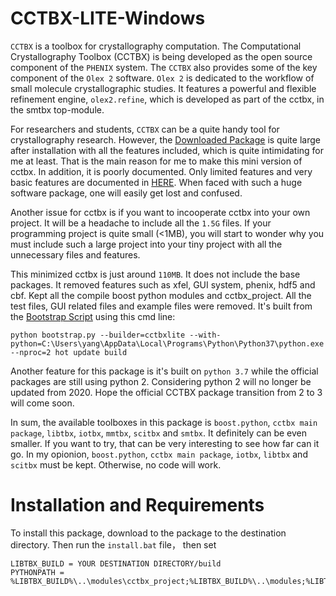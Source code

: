 # CCTBX-LITE-Windows

`CCTBX` is a toolbox for crystallography computation. The Computational Crystallography Toolbox (CCTBX) is being developed as the open source component of the `PHENIX` system. The `CCTBX` also provides some of the key component of the `Olex 2` software. `Olex 2` is dedicated to the workflow of small molecule crystallographic studies. It features a powerful and flexible refinement engine, `olex2.refine`, which is developed as part of the cctbx, in the smtbx top-module.

For researchers and students, `CCTBX` can be a quite handy tool for crystallography research. However, the [Downloaded Package](http://cci.lbl.gov/cctbx_build/) is quite large after installation with all the features included, which is quite intimidating for me at least. That is the main reason for me to make this mini version of cctbx. In addition, it is poorly documented. Only limited features and very basic features are documented in [HERE](https://cci.lbl.gov/cctbx_docs/index.html). When faced with such a huge software package, one will easily get lost and confused.

Another issue for cctbx is if you want to incooperate cctbx into your own project. It will be a headache to include all the `1.5G` files. If your programming project is quite small (<1MB), you will start to wonder why you must include such a large project into your tiny project with all the unnecessary files and features.

This minimized cctbx is just around `110MB`. It does not include the base packages. It removed features such as xfel, GUI system, phenix, hdf5 and cbf. Kept all the compile boost python modules and cctbx_project. All the test files, GUI related files and example files were removed. It's built from the [Bootstrap Script](https://raw.githubusercontent.com/cctbx/cctbx_project/master/libtbx/auto_build/bootstrap.py) using this cmd line:

    python bootstrap.py --builder=cctbxlite --with-python=C:\Users\yang\AppData\Local\Programs\Python\Python37\python.exe --nproc=2 hot update build

Another feature for this package is it's built on `python 3.7` while the official packages are still using python 2. Considering python 2 will no longer be updated from 2020. Hope the official CCTBX package transition from 2 to 3 will come soon.

In sum, the available toolboxes in this package is `boost.python`, `cctbx main package`, `libtbx`, `iotbx`, `mmtbx`, `scitbx` and `smtbx`. It definitely can be even smaller. If you want to try, that can be very interesting to see how far can it go. In my opionion, `boost.python`, `cctbx main package`, `iotbx`, `libtbx` and `scitbx` must be kept. Otherwise, no code will work.

# Installation and Requirements

To install this package, download to the package to the destination directory. Then run the `install.bat` file， then set

    LIBTBX_BUILD = YOUR DESTINATION DIRECTORY/build
	PYTHONPATH = %LIBTBX_BUILD%\..\modules\cctbx_project;%LIBTBX_BUILD%\..\modules;%LIBTBX_BUILD%\lib